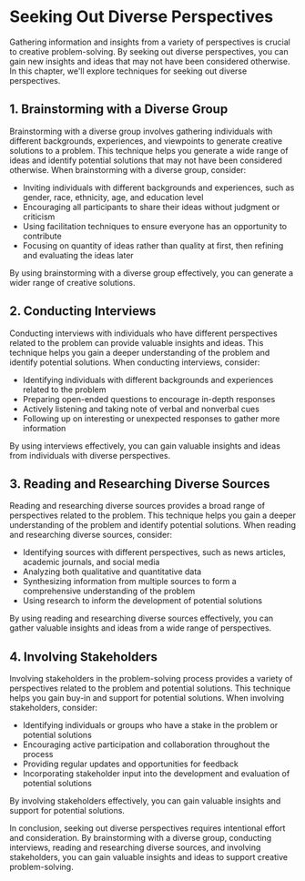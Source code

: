 Seeking Out Diverse Perspectives
===================================================================================

Gathering information and insights from a variety of perspectives is crucial to creative problem-solving. By seeking out diverse perspectives, you can gain new insights and ideas that may not have been considered otherwise. In this chapter, we'll explore techniques for seeking out diverse perspectives.

1\. Brainstorming with a Diverse Group
-------------------------------------

Brainstorming with a diverse group involves gathering individuals with different backgrounds, experiences, and viewpoints to generate creative solutions to a problem. This technique helps you generate a wide range of ideas and identify potential solutions that may not have been considered otherwise. When brainstorming with a diverse group, consider:

* Inviting individuals with different backgrounds and experiences, such as gender, race, ethnicity, age, and education level
* Encouraging all participants to share their ideas without judgment or criticism
* Using facilitation techniques to ensure everyone has an opportunity to contribute
* Focusing on quantity of ideas rather than quality at first, then refining and evaluating the ideas later

By using brainstorming with a diverse group effectively, you can generate a wider range of creative solutions.

2\. Conducting Interviews
------------------------

Conducting interviews with individuals who have different perspectives related to the problem can provide valuable insights and ideas. This technique helps you gain a deeper understanding of the problem and identify potential solutions. When conducting interviews, consider:

* Identifying individuals with different backgrounds and experiences related to the problem
* Preparing open-ended questions to encourage in-depth responses
* Actively listening and taking note of verbal and nonverbal cues
* Following up on interesting or unexpected responses to gather more information

By using interviews effectively, you can gain valuable insights and ideas from individuals with diverse perspectives.

3\. Reading and Researching Diverse Sources
------------------------------------------

Reading and researching diverse sources provides a broad range of perspectives related to the problem. This technique helps you gain a deeper understanding of the problem and identify potential solutions. When reading and researching diverse sources, consider:

* Identifying sources with different perspectives, such as news articles, academic journals, and social media
* Analyzing both qualitative and quantitative data
* Synthesizing information from multiple sources to form a comprehensive understanding of the problem
* Using research to inform the development of potential solutions

By using reading and researching diverse sources effectively, you can gather valuable insights and ideas from a wide range of perspectives.

4\. Involving Stakeholders
-------------------------

Involving stakeholders in the problem-solving process provides a variety of perspectives related to the problem and potential solutions. This technique helps you gain buy-in and support for potential solutions. When involving stakeholders, consider:

* Identifying individuals or groups who have a stake in the problem or potential solutions
* Encouraging active participation and collaboration throughout the process
* Providing regular updates and opportunities for feedback
* Incorporating stakeholder input into the development and evaluation of potential solutions

By involving stakeholders effectively, you can gain valuable insights and support for potential solutions.

In conclusion, seeking out diverse perspectives requires intentional effort and consideration. By brainstorming with a diverse group, conducting interviews, reading and researching diverse sources, and involving stakeholders, you can gain valuable insights and ideas to support creative problem-solving.
